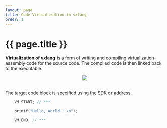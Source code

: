 ```yaml
---
layout: page
title: Code Virtualization in vxlang
order: 1
---
```


# {{ page.title }}

**Virtualization of vxlang** is a form of writing and compiling virtualization-assembly code for the source code. 
The compiled code is then linked back to the executable.  
  
<div align="center">
      <img src="https://vxlang.github.io/image/vxlang-1.png" loop=infinite style="max-width: 100%; height: auto;" />
</div>
<br>

The target code block is specified using the SDK or address. 

```cpp
    VM_START; // ***

    printf("Hello, World ! \n");

    VM_END; // ***
```

